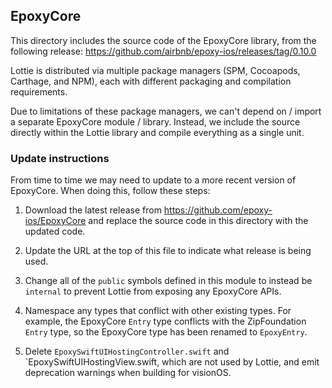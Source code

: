 ## EpoxyCore

This directory includes the source code of the EpoxyCore library, from the following release:
https://github.com/airbnb/epoxy-ios/releases/tag/0.10.0

Lottie is distributed via multiple package managers (SPM, Cocoapods, Carthage, and NPM),
each with different packaging and compilation requirements. 

Due to limitations of these package managers, we can't depend on / import 
a separate EpoxyCore module / library. Instead, we include the source
directly within the Lottie library and compile everything as a single unit.

### Update instructions

From time to time we may need to update to a more recent version of EpoxyCore.
When doing this, follow these steps:

 1. Download the latest release from https://github.com/epoxy-ios/EpoxyCore
    and replace the source code in this directory with the updated code.
    
 2. Update the URL at the top of this file to indicate what release is being used.
 
 3. Change all of the `public` symbols defined in this module to instead be `internal`
    to prevent Lottie from exposing any EpoxyCore APIs.
    
 4. Namespace any types that conflict with other existing types.
    For example, the EpoxyCore `Entry` type conflicts with the ZipFoundation `Entry` type,
    so the EpoxyCore type has been renamed to `EpoxyEntry`.
    
 5. Delete `EpoxySwiftUIHostingController.swift` and `EpoxySwiftUIHostingView.swift, which are not used by Lottie, and emit deprecation warnings when building for visionOS. 
